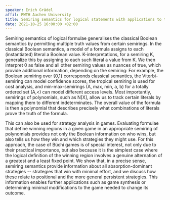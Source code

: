 ```yaml
---
speaker: Erich Grädel
affil: RWTH Aachen University
title: Semiring semantics for logical statements with applications to the strategy analysis of games
date: 2021-10-25 16:00:00 +02:00
---
```

Semiring semantics of logical formulae generalises the classical Boolean semantics by permitting multiple truth values from certain semirings. In the classical Boolean semantics, a model of a formula assigns to each (instantiated) literal a Boolean value.
K-interpretations, for a semiring K, generalize this by assigning to each such literal a value from K. We then interpret 0 as false and
all other semiring values as nuances of true, which provide additional information, depending on the semiring:
For example, the Boolean semiring over {0,1} corresponds classical semantics, the Viterbi-semiring can model confidence scores,
the tropical semiring is used for cost analysis, and min-max-semirings (A, max, min, a, b) for a totally ordered set
(A,<) can model different access levels. Most importantly, semirings of polynomials, such as N[X], allow us to track certain literals by mapping them
to different indeterminates. The overall value of the formula is then a polynomial that describes precisely what combinations of literals prove the truth of the formula.

This can also be used for strategy analysis in games.
Evaluating formulae that define winning regions in a given game in an appropriate
semiring of polynomials provides not only the Boolean information on who wins, but also tells us how they win and which strategies they might use. For this approach,
the case of Büchi games is of special interest, not only due to their practical importance, but also because it is the simplest case where
the logical definition of the winning region involves a genuine alternation of a greatest and a least fixed point.
We show that, in a precise sense, semiring semantics provide information about all absorption-dominant strategies -- strategies that win with minimal effort,
and we discuss how these relate to positional and the more general persistent strategies.
This information enables further applications such as game synthesis or determining minimal modifications to the game needed to change its outcome.
